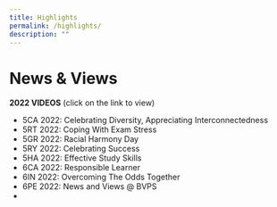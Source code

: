 ```yaml
---
title: Highlights
permalink: /highlights/
description: ""
---
```

# **News & Views**
**2022 VIDEOS** (click on the link to view)
* 5CA 2022: Celebrating Diversity, Appreciating Interconnectedness
* 5RT 2022: Coping With Exam Stress
* 5GR 2022: Racial Harmony Day
* 5RY 2022: Celebrating Success
* 5HA 2022: Effective Study Skills
* 6CA 2022: Responsible Learner
* 6IN 2022: Overcoming The Odds Together
* 6PE 2022: News and Views @ BVPS
* 





